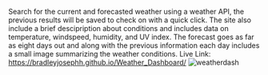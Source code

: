 Search for the current and forecasted weather using a weather API, the previous results will be saved to check on with a quick click. The site also include a brief descipription about conditions and includes data on temperature, windspeed, humidity, and UV index. The forecast goes as far as eight days out and along with the previous information each day includes a small image summarizing the weather conditions.
Live Link: https://bradleyjosephh.github.io/Weather_Dashboard/
![weatherdash](https://user-images.githubusercontent.com/93616520/144544767-610635e1-baca-464d-a732-a88a45aa47f7.png)
